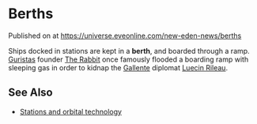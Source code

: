 # Berths
Published on  at https://universe.eveonline.com/new-eden-news/berths

Ships docked in stations are kept in a **berth**, and boarded through a ramp. [Guristas](55L861YhB1ZfaAST6ZbhdO) founder [The Rabbit](3Mb6UfjhKf0MdSbbR4a2EU) once famously flooded a boarding ramp with sleeping gas in order to kidnap the [Gallente](4bufc5OaK80rlo20Pez6gK) diplomat [Luecin Rileau](2d24moamL2NaimjLpHTENT).

See Also
--------

-   [Stations and orbital technology](2qtjPWHmmUS1ochdVGMFx1)
